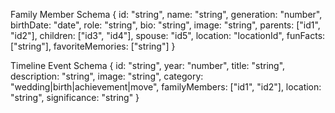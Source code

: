 Family Member Schema
{
  id: "string",
  name: "string",
  generation: "number",
  birthDate: "date",
  role: "string",
  bio: "string",
  image: "string",
  parents: ["id1", "id2"],
  children: ["id3", "id4"],
  spouse: "id5",
  location: "locationId",
  funFacts: ["string"],
  favoriteMemories: ["string"]
}



Timeline Event Schema
{
  id: "string",
  year: "number",
  title: "string",
  description: "string",
  image: "string",
  category: "wedding|birth|achievement|move",
  familyMembers: ["id1", "id2"],
  location: "string",
  significance: "string"
}